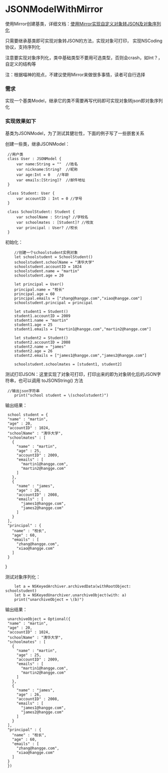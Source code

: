 # JSONModelWithMirror
使用Mirror创建基类，详细文档：[使用Mirror实现自定义对象转JSON及对象序列化](http://moonlspace.com/2016/12/%E4%BD%BF%E7%94%A8Mirror%E5%AE%9E%E7%8E%B0%E8%87%AA%E5%AE%9A%E4%B9%89%E5%AF%B9%E8%B1%A1%E8%BD%ACJSON%E5%8F%8A%E5%AF%B9%E8%B1%A1%E5%BA%8F%E5%88%97%E5%8C%96/)

只需要继承基类即可实现对象转JSON的方法，实现对象可打印，
实现NSCoding协议，支持序列化

注意要实现对象序列化，类中基础类型不要用可选类型，否则会crash，如Int？，自定义的结构等

注：根据喵神的观点，不建议使用Mirror来做很多事情，读者可自行选择


### 需求
实现一个基类Model，继承它的类不需要再写代码即可实现对象转json即对象序列化

### 实现效果如下
基类为JSONModel，为了测试其健壮性，下面的例子写了一些嵌套关系

创建一些类，继承JSONModel：

     //用户类
     class User : JSONModel {
         var name:String = ""  //姓名
         var nickname:String?  //昵称
         var age:Int = 0   //年龄
         var emails:[String]?  //邮件地址
     }

     class Student: User {
         var accountID : Int = 0 //学号
     }

     class SchoolStudent: Student {
         var schoolName : String? //学校名
         var schoolmates : [Student]? //校友
         var principal : User? //校长
     }
     
初始化：
    
        //创建一个schoolstudent实例对象
        let schoolstudent = SchoolStudent()
        schoolstudent.schoolName = "清华大学"
        schoolstudent.accountID = 1024
        schoolstudent.name = "martin"
        schoolstudent.age = 20
        
        let principal = User()
        principal.name = "校长"
        principal.age = 60
        principal.emails = ["zhang@hangge.com","xiao@hangge.com"]
        schoolstudent.principal = principal
        
        let student1 = Student()
        student1.accountID = 2009
        student1.name = "martin"
        student1.age = 25
        student1.emails = ["martin1@hangge.com","martin2@hangge.com"]
        
        let student2 = Student()
        student2.accountID = 2008
        student2.name = "james"
        student2.age = 26
        student2.emails = ["james1@hangge.com","james2@hangge.com"]
        
        schoolstudent.schoolmates = [student1, student2]
        
测试打印JSON：这里实现了对象可打印，打印出来的即为对象转化后的JSON字符串，也可以调用 toJSONString() 方法

     //输出json字符串
        print("school student = \(schoolstudent)")
输出结果：

     school student = {
     "name" : "martin",
     "age" : 20,
     "accountID" : 1024,
     "schoolName" : "清华大学",
     "schoolmates" : [
       {
         "name" : "martin",
         "age" : 25,
         "accountID" : 2009,
         "emails" : [
           "martin1@hangge.com",
           "martin2@hangge.com"
         ]
       },
       {
         "name" : "james",
         "age" : 26,
         "accountID" : 2008,
         "emails" : [
           "james1@hangge.com",
           "james2@hangge.com"
         ]
       }
     ],
     "principal" : {
       "name" : "校长",
       "age" : 60,
       "emails" : [
         "zhang@hangge.com",
         "xiao@hangge.com"
       ]
     }
   }
     
测试对象序列化：     
        
        let a = NSKeyedArchiver.archivedData(withRootObject: schoolstudent)
        let b = NSKeyedUnarchiver.unarchiveObject(with: a)
        print("unarchiveObject = \(b)")
输出结果：
     
     unarchiveObject = Optional({
     "name" : "martin",
     "age" : 20,
     "accountID" : 1024,
     "schoolName" : "清华大学",
     "schoolmates" : [
       {
         "name" : "martin",
         "age" : 25,
         "accountID" : 2009,
         "emails" : [
           "martin1@hangge.com",
           "martin2@hangge.com"
         ]
       },
       {
         "name" : "james",
         "age" : 26,
         "accountID" : 2008,
         "emails" : [
           "james1@hangge.com",
           "james2@hangge.com"
         ]
       }
     ],
     "principal" : {
       "name" : "校长",
       "age" : 60,
       "emails" : [
         "zhang@hangge.com",
         "xiao@hangge.com"
       ]
     }
     })
